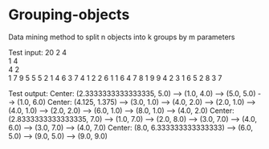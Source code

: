 # Grouping-objects
Data mining method to split n objects into k groups by m parameters


Test input:
20 2 4<br />
1 4<br />
4 2<br />
1 7
9 5
5 5
2 1
4 6
3 7
4 1
2 2
6 1
1 6
4 7
8 1
9 9
4 2
3 1
6 5
2 8
3 7

Test output:
Center: (2.3333333333333335, 5.0)
--> (1.0, 4.0)
--> (5.0, 5.0)
--> (1.0, 6.0)
Center: (4.125, 1.375)
--> (3.0, 1.0)
--> (4.0, 2.0)
--> (2.0, 1.0)
--> (4.0, 1.0)
--> (2.0, 2.0)
--> (6.0, 1.0)
--> (8.0, 1.0)
--> (4.0, 2.0)
Center: (2.8333333333333335, 7.0)
--> (1.0, 7.0)
--> (2.0, 8.0)
--> (3.0, 7.0)
--> (4.0, 6.0)
--> (3.0, 7.0)
--> (4.0, 7.0)
Center: (8.0, 6.333333333333333)
--> (6.0, 5.0)
--> (9.0, 5.0)
--> (9.0, 9.0)

